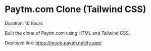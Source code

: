 # Paytm.com Clone (Tailwind CSS)

Duration: 10 hours

Built the clone of Paytm.com using HTML and Tailwind CSS.

Deployed link: https://mock-paytm.netlify.app/



